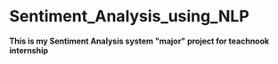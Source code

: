 # Sentiment_Analysis_using_NLP

**This is my Sentiment Analysis system "major" project for teachnook internship**
